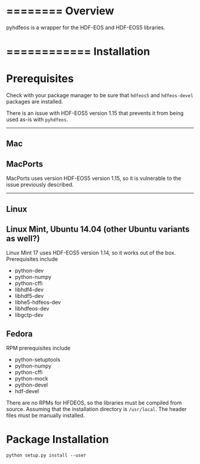 ========
Overview
========

pyhdfeos is a wrapper for the HDF-EOS and HDF-EOS5 libraries.  


============
Installation
============

Prerequisites
=============
Check with your package manager to be sure that ```hdfeos5``` and
```hdfeos-devel``` packages are installed.

There is an issue with HDF-EOS5 version 1.15 that prevents it from being used
as-is with ```pyhdfeos```.

---
Mac
---

MacPorts
--------
MacPorts uses version HDF-EOS5 version 1.15, so it is vulnerable to the issue previously
described.

-----
Linux
-----

Linux Mint, Ubuntu 14.04 (other Ubuntu variants as well?)
---------------------------------------------------------
Linux Mint 17 uses HDF-EOS5 version 1.14, so it works out of the box.
Prerequisites include

* python-dev
* python-numpy
* python-cffi
* libhdf4-dev
* libhdf5-dev
* libhe5-hdfeos-dev
* libhdfeos-dev
* libgctp-dev

Fedora
------
RPM prerequisites include

* python-setuptools
* python-numpy
* python-cffi
* python-mock
* python-devel
* hdf-devel

There are no RPMs for HFDEOS, so the libraries must be compiled from source.
Assuming that the installation directory is ``/usr/local``.  The header files
must be manually installed.

Package Installation
====================

    python setup.py install --user
